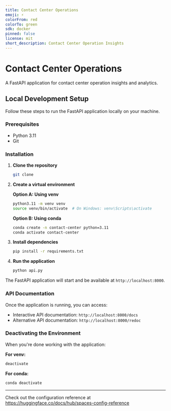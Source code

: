 ```yaml
---
title: Contact Center Operations
emoji: ⚡
colorFrom: red
colorTo: green
sdk: docker
pinned: false
license: mit
short_description: Contact Center Operation Insights
---
```


# Contact Center Operations

A FastAPI application for contact center operation insights and analytics.

## Local Development Setup

Follow these steps to run the FastAPI application locally on your machine.

### Prerequisites

- Python 3.11
- Git

### Installation

1. **Clone the repository**
   ```bash
   git clone 
   ```

2. **Create a virtual environment**

   **Option A: Using venv**
   ```bash
   python3.11 -m venv venv
   source venv/bin/activate  # On Windows: venv\Scripts\activate
   ```

   **Option B: Using conda**
   ```bash
   conda create -n contact-center python=3.11
   conda activate contact-center
   ```

3. **Install dependencies**
   ```bash
   pip install -r requirements.txt
   ```

4. **Run the application**
   ```bash
   python api.py
   ```

The FastAPI application will start and be available at `http://localhost:8000`.

### API Documentation

Once the application is running, you can access:
- Interactive API documentation: `http://localhost:8000/docs`
- Alternative API documentation: `http://localhost:8000/redoc`

### Deactivating the Environment

When you're done working with the application:

**For venv:**
```bash
deactivate
```

**For conda:**
```bash
conda deactivate
```

---

Check out the configuration reference at https://huggingface.co/docs/hub/spaces-config-reference